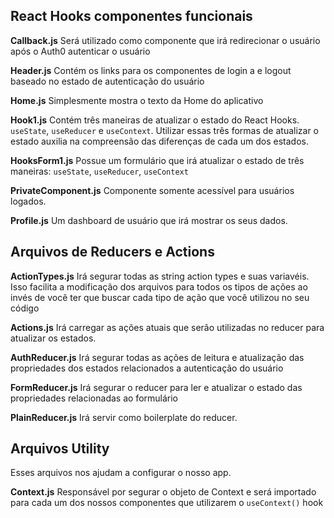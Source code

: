 ## React Hooks componentes funcionais

**Callback.js** Será utilizado como componente que irá redirecionar o usuário após o Auth0 autenticar o usuário

**Header.js** Contém os links para os componentes de login a e logout baseado no estado de autenticação do usuário

**Home.js** Simplesmente mostra o texto da Home do aplicativo

**Hook1.js** Contém três maneiras de atualizar o estado do React Hooks. `useState`, `useReducer` e `useContext`. Utilizar essas três formas de atualizar o estado auxilia na compreensão das diferenças de cada um dos estados.

**HooksForm1.js** Possue um formulário que irá atualizar o estado de três maneiras: `useState`, `useReducer`, `useContext`

**PrivateComponent.js** Componente somente acessível para usuários logados.

**Profile.js** Um dashboard de usuário que irá mostrar os seus dados.

## Arquivos de Reducers e Actions

**ActionTypes.js** Irá segurar todas as string action types e suas variavéis. Isso facilita a modificação dos arquivos para todos os tipos de ações ao invés de você ter que buscar cada tipo de ação que você utilizou no seu código

**Actions.js** Irá carregar as ações atuais que serão utilizadas no reducer para atualizar os estados.

**AuthReducer.js** Irá segurar todas as ações de leitura e atualização das propriedades dos estados relacionados a autenticação do usuário

**FormReducer.js** Irá segurar o reducer para ler e atualizar o estado das propriedades relacionadas ao formulário

**PlainReducer.js** Irá servir como boilerplate do reducer.

## Arquivos Utility

Esses arquivos nos ajudam a configurar o nosso app.

**Context.js** Responsável por segurar o objeto de Context e será importado para cada um dos nossos componentes que utilizarem o `useContext()` hook
